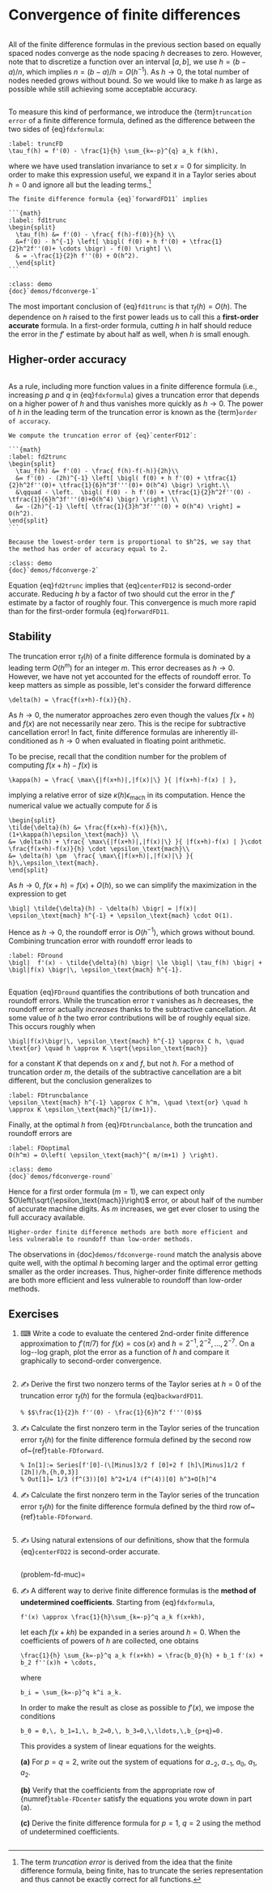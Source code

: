 # Convergence of finite differences

```{index} finite differences
```

All of the finite difference formulas in the previous section based on equally spaced nodes converge as the node spacing $h$ decreases to zero. However, note that to discretize a function over an interval $[a,b]$, we use $h=(b-a)/n$, which implies $n=(b-a)/h=O(h^{-1})$. As $h\to 0$, the total number of nodes needed grows without bound. So we would like to make $h$ as large as possible while still achieving some acceptable accuracy.

```{index} truncation error; of a finite difference formula
```

To measure this kind of performance, we introduce the {term}`truncation error` of a finite difference formula, defined as the difference between the two sides of {eq}`fdxformula`:

```{math}
:label: truncFD
\tau_f(h) = f'(0) - \frac{1}{h} \sum_{k=-p}^{q} a_k f(kh),
```

where we have used translation invariance to set $x=0$ for simplicity. In order to make this expression useful, we expand it in a Taylor series about $h=0$ and ignore all but the leading terms.[^trunc]

[^trunc]: The term *truncation error* is derived from the idea that the finite difference formula, being finite, has to truncate the series representation and thus cannot be exactly correct for all functions.

````{prf:example}
The finite difference formula {eq}`forwardFD11` implies

```{math}
:label: fd1trunc
\begin{split}
  \tau_f(h) &= f'(0) - \frac{ f(h)-f(0)}{h} \\
  &=f'(0) - h^{-1} \left[ \bigl( f(0) + h f'(0) + \tfrac{1}{2}h^2f''(0)+ \cdots \bigr) - f(0) \right] \\
  & = -\frac{1}{2}h f''(0) + O(h^2).
  \end{split}
```
````

````{prf:example} Julia demo
:class: demo
{doc}`demos/fdconverge-1`
````

The most important conclusion of {eq}`fd1trunc` is that $\tau_f(h)=O(h)$. The dependence on $h$ raised to the first power leads us to call this a **first-order accurate** formula. In a first-order formula, cutting $h$ in half should reduce the error in the $f'$ estimate by about half as well, when $h$ is small enough.

## Higher-order accuracy

```{index} order of accuracy; of a finite difference formula
```

As a rule, including more function values in a finite difference formula (i.e., increasing $p$ and $q$ in {eq}`fdxformula`) gives a truncation error that depends on a higher power of $h$ and thus vanishes more quickly as $h\to 0$. The power of $h$ in the leading term of the truncation error is known as the {term}`order of accuracy`.

````{prf:example}
We compute the truncation error of {eq}`centerFD12`:
  
```{math}
:label: fd2trunc
\begin{split}
  \tau_f(h) &= f'(0) - \frac{ f(h)-f(-h)}{2h}\\
  &= f'(0) - (2h)^{-1} \left[ \bigl( f(0) + h f'(0) + \tfrac{1}{2}h^2f''(0)+ \tfrac{1}{6}h^3f'''(0)+ O(h^4) \bigr) \right.\\
  &\qquad - \left.  \bigl( f(0) - h f'(0) + \tfrac{1}{2}h^2f''(0) - \tfrac{1}{6}h^3f'''(0)+O(h^4) \bigr) \right] \\
  &= -(2h)^{-1} \left[ \tfrac{1}{3}h^3f'''(0) + O(h^4) \right] = O(h^2).
\end{split}
```

Because the lowest-order term is proportional to $h^2$, we say that the method has order of accuracy equal to 2.
````

````{prf:example} Julia demo
:class: demo
{doc}`demos/fdconverge-2`
````

Equation {eq}`fd2trunc` implies that {eq}`centerFD12` is second-order accurate. Reducing $h$ by a factor of two should cut the error in the $f'$ estimate by a factor of roughly four. This convergence is much more rapid than for the first-order formula {eq}`forwardFD11`.

## Stability

The truncation error $\tau_f(h)$ of a finite difference formula is dominated by a leading term $O(h^m)$ for an integer $m$. This error decreases as $h\to 0$. However, we have not yet accounted for the effects of roundoff error. To keep matters as simple as possible, let's consider the forward difference

```{math}
\delta(h) = \frac{f(x+h)-f(x)}{h}.
```

As $h\to 0$, the numerator approaches zero even though the values $f(x+h)$ and $f(x)$ are not necessarily near zero. This is the recipe for subtractive cancellation error! In fact, finite difference formulas are inherently ill-conditioned as $h\to 0$ when evaluated in floating point arithmetic.

To be precise, recall that the condition number for the problem of computing $f(x+h)-f(x)$ is

```{math}
\kappa(h) = \frac{ \max\{|f(x+h)|,|f(x)|\} }{ |f(x+h)-f(x) | },
```

implying a relative error of size $\kappa(h) \epsilon_\text{mach}$ in its computation. Hence the numerical value we actually compute for $\delta$ is

```{math}
\begin{split}
\tilde{\delta}(h) &= \frac{f(x+h)-f(x)}{h}\, (1+\kappa(h)\epsilon_\text{mach}) \\
&= \delta(h) + \frac{ \max\{|f(x+h)|,|f(x)|\} }{ |f(x+h)-f(x) | }\cdot \frac{f(x+h)-f(x)}{h} \cdot \epsilon_\text{mach}\\
&= \delta(h) \pm  \frac{ \max\{|f(x+h)|,|f(x)|\} }{ h}\,\epsilon_\text{mach}.
\end{split}
```

As $h\to 0$, $f(x+h)=f(x)+O(h)$, so we can simplify the maximization in the expression to get

```{math}
\bigl| \tilde{\delta}(h) - \delta(h) \bigr| = |f(x)| \epsilon_\text{mach} h^{-1} + \epsilon_\text{mach} \cdot O(1).
```

Hence as $h \to 0$, the roundoff error is $O(h^{-1})$, which grows without bound. Combining truncation error with roundoff error leads to

```{math}
:label: FDround
\bigl|  f'(x) - \tilde{\delta}(h) \bigr| \le \bigl| \tau_f(h) \bigr| + \bigl|f(x) \bigr|\, \epsilon_\text{mach} h^{-1}.
```

```{index} subtractive cancellation
```

Equation {eq}`FDround` quantifies the contributions of both truncation and roundoff errors. While the truncation error $\tau$ vanishes as $h$ decreases, the roundoff error actually *increases* thanks to the subtractive cancellation. At some value of $h$ the two error contributions will be of roughly equal size. This occurs roughly when

```{math}
\bigl|f(x)\bigr|\, \epsilon_\text{mach} h^{-1} \approx C h, \quad \text{or} \quad h \approx K \sqrt{\epsilon_\text{mach}}
```

for a constant $K$ that depends on $x$ and $f$, but not $h$. For a method of truncation order $m$, the details of the subtractive cancellation are a bit different, but the conclusion generalizes to

```{math}
:label: FDtruncbalance
\epsilon_\text{mach} h^{-1} \approx C h^m, \quad \text{or} \quad h \approx K \epsilon_\text{mach}^{1/(m+1)}.
```

Finally, at the optimal $h$ from {eq}`FDtruncbalance`, both the truncation and roundoff errors are

```{math}
:label: FDoptimal
O(h^m) = O\left( \epsilon_\text{mach}^{ m/(m+1) } \right).
```

````{prf:example} Julia demo
:class: demo
{doc}`demos/fdconverge-round`
````

Hence for a first order formula ($m=1$), we can expect only $O\left(\sqrt{\epsilon_\text{mach}}\right)$ error, or about half of the number of accurate machine digits. As $m$ increases, we get ever closer to using the full accuracy available.

```{margin}
Higher-order finite difference methods are both more efficient and less vulnerable to roundoff than low-order methods.
```

The observations in {doc}`demos/fdconverge-round` match the analysis above quite well, with the optimal $h$ becoming larger and the optimal error getting smaller as the order increases. Thus, higher-order finite difference methods are both more efficient and less vulnerable to roundoff than low-order methods.

## Exercises

1. ⌨ Write a code to evaluate the centered 2nd-order finite difference approximation to $f'(\pi/7)$ for $f(x)=\cos(x)$ and $h=2^{-1},2^{-2},\ldots,2^{-7}$. On a log--log graph, plot the error as a function of  $h$ and compare it graphically to second-order convergence.

    ````{only} solutions
    ````

2. ✍ Derive the first two nonzero terms of the Taylor series at $h=0$ of the truncation error $\tau_{f}(h)$ for the formula {eq}`backwardFD11`.

    ````{only} solutions
    % $$\frac{1}{2}h f''(0) - \frac{1}{6}h^2 f'''(0)$$
    ````

3. ✍ Calculate the first nonzero term in the Taylor series of the truncation error $\tau_{f}(h)$ for the finite difference formula defined by the second row of~{ref}`table-FDforward`.

    ````{only} solutions
    % In[1]:= Series[f'[0]-(\[Minus]3/2 f [0]+2 f [h]\[Minus]1/2 f [2h])/h,{h,0,3}]
    % Out[1]= 1/3 (f^(3))[0] h^2+1/4 (f^(4))[0] h^3+O[h]^4
    ````

4. ✍ Calculate the first nonzero term in the Taylor series of the truncation error $\tau_{f}(h)$ for the finite difference formula defined by the third row of~{ref}`table-FDforward`.

    ````{only} solutions
    ````

5. ✍ Using natural extensions of our definitions, show that the formula {eq}`centerFD22` is second-order accurate. 

    ````{only} solutions
    ````

    (problem-fd-muc)=
6. ✍  A different way to derive finite difference formulas is the **method of undetermined coefficients**. Starting from {eq}`fdxformula`,

    ```{math}
    f'(x) \approx \frac{1}{h}\sum_{k=-p}^q a_k f(x+kh),
    ```

    let each $f(x+k h)$ be expanded in a series around $h=0$. When the coefficients of powers of $h$ are collected, one obtains

    ```{math}
    \frac{1}{h} \sum_{k=-p}^q a_k f(x+kh) = \frac{b_0}{h} + b_1 f'(x) + b_2 f''(x)h + \cdots,
    ```

    where

    ```{math}
    b_i = \sum_{k=-p}^q k^i a_k.
    ```

    In order to make the result as close as possible to $f'(x)$, we impose the conditions 

    ```{math}
    b_0 = 0,\, b_1=1,\, b_2=0,\, b_3=0,\,\ldots,\,b_{p+q}=0.
    ```

    This provides a system of linear equations for the weights.

    **(a)** For $p=q=2$, write out the system of equations for $a_{-2}$, $a_{-1}$, $a_0$, $a_1$, $a_2$.

    **(b)** Verify that the coefficients from the appropriate row of {numref}`table-FDcenter` satisfy the equations you wrote down in part (a).

    **(c)** Derive the finite difference formula for $p=1$, $q=2$ using the method of undetermined coefficients.

    ````{only} solutions
    ````
